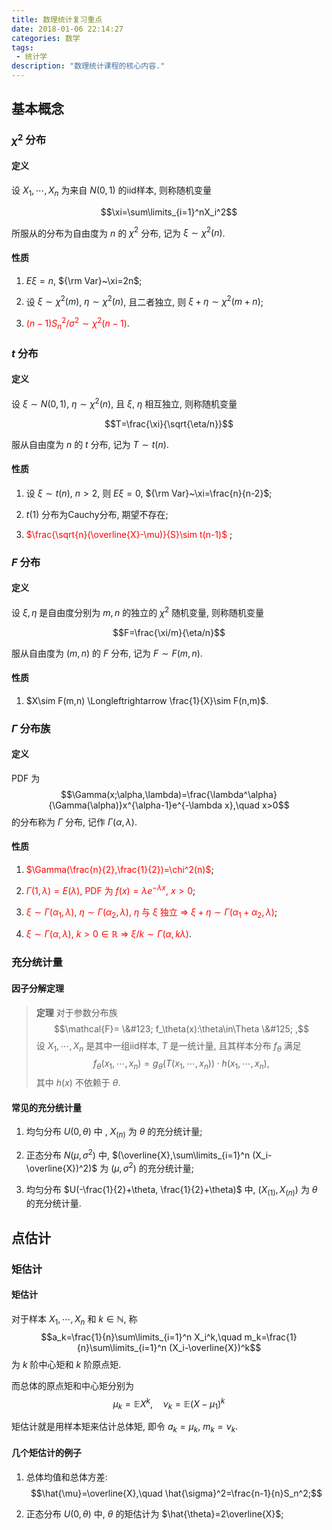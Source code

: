 ```yaml
---
title: 数理统计复习重点
date: 2018-01-06 22:14:27
categories: 数学
tags:
 - 统计学
description: "数理统计课程的核心内容."
---
```


## 基本概念

### $\chi^2$ 分布

#### 定义

设 $X_1,\cdots,X_n$ 为来自 $N(0,1)$ 的iid样本, 则称随机变量

$$\xi=\sum\limits_{i=1}^nX_i^2$$

所服从的分布为自由度为 $n$ 的 $\chi^2$ 分布, 记为 $\xi\sim\chi^2(n)$.

#### 性质

1. $E\xi=n$, ${\rm Var}~\xi=2n$;

2. 设 $\xi\sim\chi^2(m)$, $\eta\sim\chi^2(n)$, 且二者独立, 则 $\xi+\eta\sim\chi^2(m+n)$</font>;

3. <font color="red">$(n-1)S_n^2/\sigma^2\sim\chi^2(n-1)$</font>.

### $t$ 分布

#### 定义

设 $\xi\sim N(0,1)$, $\eta\sim\chi^2(n)$, 且 $\xi$, $\eta$ 相互独立, 则称随机变量

$$T=\frac{\xi}{\sqrt{\eta/n}}$$

服从自由度为 $n$ 的 $t$ 分布, 记为 $T\sim t(n)$.

#### 性质

1. 设 $\xi\sim t(n)$, $n>2$, 则 $E\xi=0$, ${\rm Var}~\xi=\frac{n}{n-2}$;

2. $t(1)$ 分布为Cauchy分布, 期望不存在;

3. <font color="red"> $\frac{\sqrt{n}(\overline{X}-\mu)}{S}\sim t(n-1)$ </font>;

### $F$ 分布

#### 定义

设 $\xi,\eta$ 是自由度分别为 $m,n$ 的独立的 $\chi^2$ 随机变量, 则称随机变量

$$F=\frac{\xi/m}{\eta/n}$$

服从自由度为 $(m,n)$ 的 $F$ 分布, 记为 $F\sim F(m,n)$.

#### 性质

1. $X\sim F(m,n) \Longleftrightarrow \frac{1}{X}\sim F(n,m)$.

### $\Gamma$ 分布族

#### 定义

PDF 为 $$\Gamma(x;\alpha,\lambda)=\frac{\lambda^\alpha}{\Gamma(\alpha)}x^{\alpha-1}e^{-\lambda x},\quad x>0$$ 的分布称为 $\Gamma$ 分布, 记作 $\Gamma(\alpha,\lambda)$.

#### 性质

1. <font color="red">$\Gamma(\frac{n}{2},\frac{1}{2})=\chi^2(n)$</font>;

2. <font color="red">$\Gamma(1,\lambda)=E(\lambda)$, PDF 为 $f(x)=\lambda e^{-\lambda x},~x>0$</font>;

3. <font color="red">$\xi\sim\Gamma(\alpha_1,\lambda)$, $\eta\sim\Gamma(\alpha_2,\lambda)$, $\eta$ 与 $\xi$ 独立 $\Rightarrow$ $\xi+\eta\sim\Gamma(\alpha_1+\alpha_2,\lambda)$</font>;

4. <font color="red">$\xi\sim\Gamma(\alpha,\lambda)$, $k>0\in\mathbb{R}$ $\Rightarrow$ $\xi/k\sim\Gamma(\alpha,k\lambda)$</font>.

### 充分统计量

#### 因子分解定理

> **定理** 对于参数分布族 $$\mathcal{F}= \&#123; f_\theta(x):\theta\in\Theta \&#125; ,$$ 设 $X_1,\cdots,X_n$ 是其中一组iid样本, $T$ 是一统计量, 且其样本分布 $f_\theta$ 满足 $$f_\theta(x_1,\cdots,x_n)=g_\theta(T(x_1,\cdots,x_n))\cdot h(x_1,\cdots,x_n),$$ 其中 $h(x)$ 不依赖于 $\theta$.

#### 常见的充分统计量

1. 均匀分布 $U(0,\theta)$ 中 , $X_{(n)}$ 为 $\theta$ 的充分统计量;

2. 正态分布 $N(\mu,\sigma^2)$ 中, $(\overline{X},\sum\limits_{i=1}^n (X_i-\overline{X})^2)$ 为 $(\mu,\sigma^2)$ 的充分统计量;

3. 均匀分布 $U(-\frac{1}{2}+\theta, \frac{1}{2}+\theta)$ 中, $(X_{(1)},X_{(n)})$ 为 $\theta$ 的充分统计量.

## 点估计

### 矩估计

#### 矩估计

对于样本 $X_1,\cdots,X_n$ 和 $k\in\mathbb{N}$, 称 $$a_k=\frac{1}{n}\sum\limits_{i=1}^n X_i^k,\quad m_k=\frac{1}{n}\sum\limits_{i=1}^n (X_i-\overline{X})^k$$ 为 $k$ 阶中心矩和 $k$ 阶原点矩.

而总体的原点矩和中心矩分别为 $$\mu_k=\mathbb{E}X^k,\quad \nu_k=\mathbb{E}(X-\mu_1)^k$$

矩估计就是用样本矩来估计总体矩, 即令 $a_k=\mu_k$, $m_k=\nu_k$.

#### 几个矩估计的例子

1. 总体均值和总体方差: $$\hat{\mu}=\overline{X},\quad \hat{\sigma}^2=\frac{n-1}{n}S_n^2;$$

2. 正态分布 $U(0,\theta)$ 中, $\theta$ 的矩估计为 $\hat{\theta}=2\overline{X}$;
